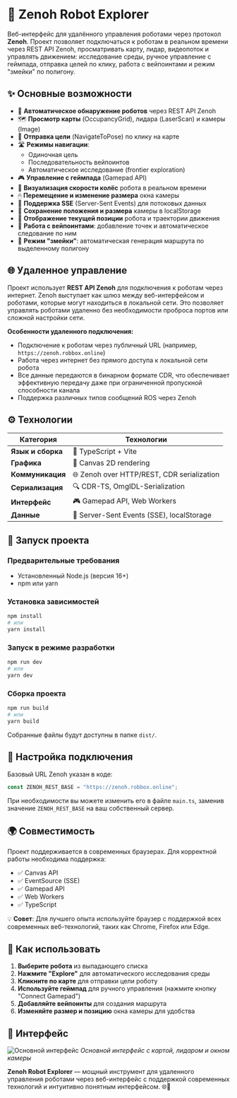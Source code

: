 # 🤖 Zenoh Robot Explorer

Веб-интерфейс для удалённого управления роботами через протокол **Zenoh**. Проект позволяет подключаться к роботам в реальном времени через REST API Zenoh, просматривать карту, лидар, видеопоток и управлять движением: исследование среды, ручное управление с геймпада, отправка целей по клику, работа с вейпоинтами и режим "змейки" по полигону.

## ✨ Основные возможности

- 🤖 **Автоматическое обнаружение роботов** через REST API Zenoh
- 🗺 **Просмотр карты** (OccupancyGrid), лидара (LaserScan) и камеры (Image)
- 🎯 **Отправка цели** (NavigateToPose) по клику на карте
- 🛣 **Режимы навигации**:
  - Одиночная цель
  - Последовательность вейпоинтов
  - Автоматическое исследование (frontier exploration)
- 🎮 **Управление с геймпада** (Gamepad API)
- 🔄 **Визуализация скорости колёс** робота в реальном времени
- 🖱 **Перемещение и изменение размера** окна камеры
- 📡 **Поддержка SSE** (Server-Sent Events) для потоковых данных
- 💾 **Сохранение положения и размера** камеры в localStorage
- 🧭 **Отображение текущей позиции** робота и траектории движения
- 📍 **Работа с вейпоинтами**: добавление точек и автоматическое следование по ним
- 🐍 **Режим "змейки"**: автоматическая генерация маршрута по выделенному полигону

## 🌐 Удаленное управление

Проект использует **REST API Zenoh** для подключения к роботам через интернет. Zenoh выступает как шлюз между веб-интерфейсом и роботами, которые могут находиться в локальной сети. Это позволяет управлять роботами удаленно без необходимости проброса портов или сложной настройки сети.

**Особенности удаленного подключения:**
- Подключение к роботам через публичный URL (например, `https://zenoh.robbox.online`)
- Работа через интернет без прямого доступа к локальной сети робота
- Все данные передаются в бинарном формате CDR, что обеспечивает эффективную передачу даже при ограниченной пропускной способности канала
- Поддержка различных типов сообщений ROS через Zenoh

## ⚙️ Технологии

| Категория | Технологии |
|-----------|------------|
| **Язык и сборка** | 📝 TypeScript + Vite |
| **Графика** | 🎨 Canvas 2D rendering |
| **Коммуникация** | 🌐 Zenoh over HTTP/REST, CDR serialization |
| **Сериализация** | 🔍 CDR-TS, OmgIDL-Serialization |
| **Интерфейс** | 🎮 Gamepad API, Web Workers |
| **Данные** | 📡 Server-Sent Events (SSE), localStorage |

## 🚀 Запуск проекта

### Предварительные требования
- Установленный Node.js (версия 16+)
- npm или yarn

### Установка зависимостей
```bash
npm install
# или
yarn install
```

### Запуск в режиме разработки
```bash
npm run dev
# или
yarn dev
```

### Сборка проекта
```bash
npm run build
# или
yarn build
```

Собранные файлы будут доступны в папке `dist/`.

## 🔧 Настройка подключения

Базовый URL Zenoh указан в коде:
```typescript
const ZENOH_REST_BASE = "https://zenoh.robbox.online";
```

При необходимости вы можете изменить его в файле `main.ts`, заменив значение `ZENOH_REST_BASE` на ваш собственный сервер.

## 🌍 Совместимость

Проект поддерживается в современных браузерах. Для корректной работы необходима поддержка:

- ✅ Canvas API
- ✅ EventSource (SSE)
- ✅ Gamepad API
- ✅ Web Workers
- ✅ TypeScript

💡 **Совет**: Для лучшего опыта используйте браузер с поддержкой всех современных веб-технологий, таких как Chrome, Firefox или Edge.

## 🤝 Как использовать

1. **Выберите робота** из выпадающего списка
2. **Нажмите "Explore"** для автоматического исследования среды
3. **Кликните по карте** для отправки цели роботу
4. **Используйте геймпад** для ручного управления (нажмите кнопку "Connect Gamepad")
5. **Добавляйте вейпоинты** для создания маршрута
6. **Изменяйте размер и позицию** окна камеры для удобства

## 📸 Интерфейс

![Основной интерфейс](https://imgur.com/a/9Irnhut)
*Основной интерфейс с картой, лидаром и окном камеры*

**Zenoh Robot Explorer** — мощный инструмент для удаленного управления роботами через веб-интерфейс с поддержкой современных технологий и интуитивно понятным интерфейсом. 🌐🤖